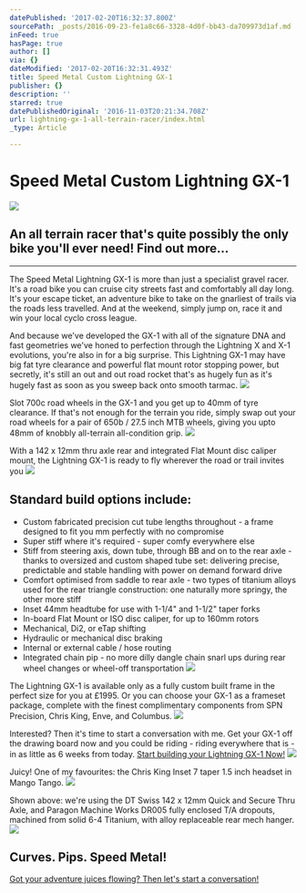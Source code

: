 ```yaml
---
datePublished: '2017-02-20T16:32:37.800Z'
sourcePath: _posts/2016-09-23-fe1a8c66-3328-4d0f-bb43-da709973d1af.md
inFeed: true
hasPage: true
author: []
via: {}
dateModified: '2017-02-20T16:32:31.493Z'
title: Speed Metal Custom Lightning GX-1
publisher: {}
description: ''
starred: true
datePublishedOriginal: '2016-11-03T20:21:34.708Z'
url: lightning-gx-1-all-terrain-racer/index.html
_type: Article

---
```

# Speed Metal Custom Lightning GX-1
![](https://the-grid-user-content.s3-us-west-2.amazonaws.com/853ab024-5fbf-4d94-9991-7573617754b0.jpg)

## An all terrain racer that's quite possibly the only bike you'll ever need! Find out more...

---

The Speed Metal Lightning GX-1 is more than just a specialist gravel racer. It's a road bike you can cruise city streets fast and comfortably all day long. It's your escape ticket, an adventure bike to take on the gnarliest of trails via the roads less travelled. And at the weekend, simply jump on, race it and win your local cyclo cross league. 

And because we've developed the GX-1 with all of the signature DNA and fast geometries we've honed to perfection through the Lightning X and X-1 evolutions, you're also in for a big surprise. This Lightning GX-1 may have big fat tyre clearance and powerful flat mount rotor stopping power, but secretly, it's still an out and out road rocket that's as hugely fun as it's hugely fast as soon as you sweep back onto smooth tarmac.
![](https://the-grid-user-content.s3-us-west-2.amazonaws.com/e4854e3d-3344-473c-a703-c99b4a1aba30.jpg)

Slot 700c road wheels in the GX-1 and you get up to 40mm of tyre clearance. If that's not enough for the terrain you ride, simply swap out your road wheels for a pair of 650b / 27.5 inch MTB wheels, giving you upto 48mm of knobbly all-terrain all-condition grip.
![](https://the-grid-user-content.s3-us-west-2.amazonaws.com/8e380877-dcf2-4aac-871c-804e43f6ba00.jpg)

With a 142 x 12mm thru axle rear and integrated Flat Mount disc caliper mount, the Lightning GX-1 is ready to fly wherever the road or trail invites you
![](https://the-grid-user-content.s3-us-west-2.amazonaws.com/6724f0f1-f4c5-49aa-9e12-39b825d4bd60.jpg)

## Standard build options include:

* Custom fabricated precision cut tube lengths throughout - a frame designed to fit you mm perfectly with no compromise
* Super stiff where it's required - super comfy everywhere else
* Stiff from steering axis, down tube, through BB and on to the rear axle - thanks to oversized and custom shaped tube set: delivering precise, predictable and stable handling with power on demand forward drive
* Comfort optimised from saddle to rear axle - two types of titanium alloys used for the rear triangle construction: one naturally more springy, the other more stiff
* Inset 44mm headtube for use with 1-1/4" and 1-1/2" taper forks
* In-board Flat Mount or ISO disc caliper, for up to 160mm rotors
* Mechanical, Di2, or eTap shifting
* Hydraulic or mechanical disc braking
* Internal or external cable / hose routing
* Integrated chain pip - no more dilly dangle chain snarl ups during rear wheel changes or wheel-off transportation
![](https://the-grid-user-content.s3-us-west-2.amazonaws.com/ce35b6f6-7ee5-4c19-8103-fe59b687ce16.jpg)

The Lightning GX-1 is available only as a fully custom built frame in the perfect size for you at £1995\. Or you can choose your GX-1 as a frameset package, complete with the finest complimentary components from SPN Precision, Chris King, Enve, and Columbus.
![](https://the-grid-user-content.s3-us-west-2.amazonaws.com/e0b55e91-792e-457a-9d2e-973cc01bbcdc.jpg)

Interested? Then it's time to start a conversation with me. Get your GX-1 off the drawing board now and you could be riding - riding everywhere that is - in as little as 6 weeks from today.
[Start building your Lightning GX-1 Now!][0]
![](https://the-grid-user-content.s3-us-west-2.amazonaws.com/b57f40df-985d-4b8e-b704-c6f4606e4c80.jpg)

Juicy! One of my favourites: the Chris King Inset 7 taper 1.5 inch headset in Mango Tango.
![](https://s3-us-west-2.amazonaws.com/the-grid-img/p/8ac424be7f05149e8b0b2724371e92e3c8c7c972.jpg)

Shown above: we're using the DT Swiss 142 x 12mm Quick and Secure Thru Axle, and Paragon Machine Works DR005 fully enclosed T/A dropouts, machined from solid 6-4 Titanium, with alloy replaceable rear mech hanger.
![](https://the-grid-user-content.s3-us-west-2.amazonaws.com/75a65119-e391-4ec9-a234-10075cdfb3ea.jpg)

## Curves. Pips. Speed Metal!
[Got your adventure juices flowing? Then let's start a conversation!][0]

[0]: http://ridefullgas.com/custom-titanium/